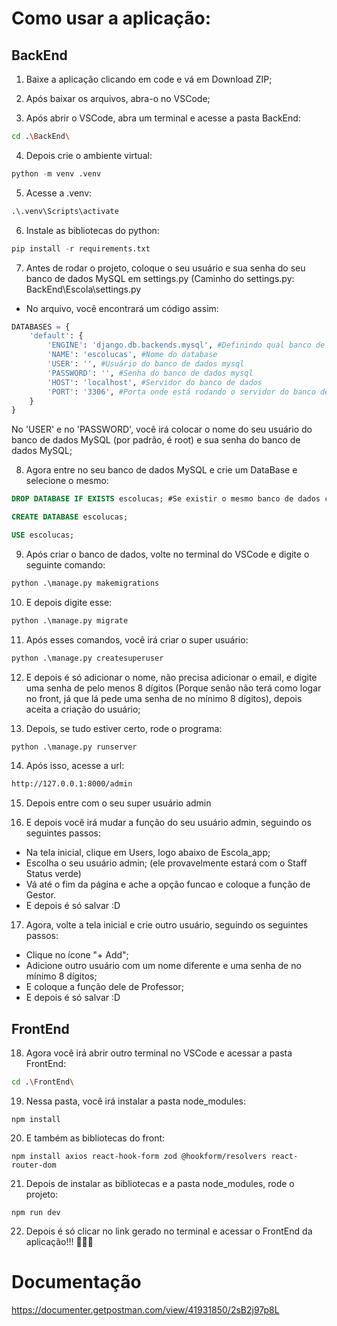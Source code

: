 # Como usar a aplicação:

## BackEnd

1. Baixe a aplicação clicando em code e vá em Download ZIP;

2. Após baixar os arquivos, abra-o no VSCode;

3. Após abrir o VSCode, abra um terminal e acesse a pasta BackEnd: 

```bash
cd .\BackEnd\
```

4. Depois crie o ambiente virtual: 

```python
python -m venv .venv
```

5. Acesse a .venv: 

```python
.\.venv\Scripts\activate
````

6. Instale as bibliotecas do python: 

```python
pip install -r requirements.txt
```

7. Antes de rodar o projeto, coloque o seu usuário e sua senha do seu banco de dados MySQL em settings.py (Caminho do settings.py: BackEnd\Escola\settings.py

- No arquivo, você encontrará um código assim:

```python
DATABASES = {
    'default': {
        'ENGINE': 'django.db.backends.mysql', #Definindo qual banco de dados será usado para guardar os dados na tabela
        'NAME': 'escolucas', #Nome do database
        'USER': '', #Usuário do banco de dados mysql
        'PASSWORD': '', #Senha do banco de dados mysql
        'HOST': 'localhost', #Servidor do banco de dados 
        'PORT': '3306', #Porta onde está rodando o servidor do banco de dados
    }
}
```

No 'USER' e no 'PASSWORD', você irá colocar o nome do seu usuário do banco de dados MySQL (por padrão, é root) e sua senha do banco de dados MySQL;

8. Agora entre no seu banco de dados MySQL e crie um DataBase e selecione o mesmo:

```SQL
DROP DATABASE IF EXISTS escolucas; #Se existir o mesmo banco de dados com o mesmo nome, exclua ele :)

CREATE DATABASE escolucas;

USE escolucas;
```

9. Após criar o banco de dados, volte no terminal do VSCode e digite o seguinte comando: 

```python
python .\manage.py makemigrations
```

10. E depois digite esse: 

```python
python .\manage.py migrate
```

11. Após esses comandos, você irá criar o super usuário: 

```python
python .\manage.py createsuperuser
```

12. E depois é só adicionar o nome, não precisa adicionar o email, e digite uma senha de pelo menos 8 dígitos (Porque senão não terá como logar no front, já que lá pede uma senha de no mínimo 8 dígitos), depois aceita a criação do usuário;

13. Depois, se tudo estiver certo, rode o programa: 

```python
python .\manage.py runserver
```

14. Após isso, acesse a url: 

```bash
http://127.0.0.1:8000/admin
```

15. Depois entre com o seu super usuário admin

16. E depois você irá mudar a função do seu usuário admin, seguindo os seguintes passos:

- Na tela inicial, clique em Users, logo abaixo de Escola_app;
- Escolha o seu usuário admin; (ele provavelmente estará com o Staff Status verde)
- Vá até o fim da página e ache a opção funcao e coloque a função de Gestor.
- E depois é só salvar :D

17. Agora, volte a tela inicial e crie outro usuário, seguindo os seguintes passos:

- Clique no ícone "+ Add";
- Adicione outro usuário com um nome diferente e uma senha de no mínimo 8 dígitos;
- E coloque a função dele de Professor;
- E depois é só salvar :D

## FrontEnd

18. Agora você irá abrir outro terminal no VSCode e acessar a pasta FrontEnd: 

```bash
cd .\FrontEnd\
```

19. Nessa pasta, você irá instalar a pasta node_modules: 

```node
npm install
```

20. E também as bibliotecas do front: 

```node
npm install axios react-hook-form zod @hookform/resolvers react-router-dom
```

21. Depois de instalar as bibliotecas e a pasta node_modules, rode o projeto: 

```node
npm run dev
```

22. Depois é só clicar no link gerado no terminal e acessar o FrontEnd da aplicação!!! 🥳🥳🥳

# Documentação

https://documenter.getpostman.com/view/41931850/2sB2j97p8L
